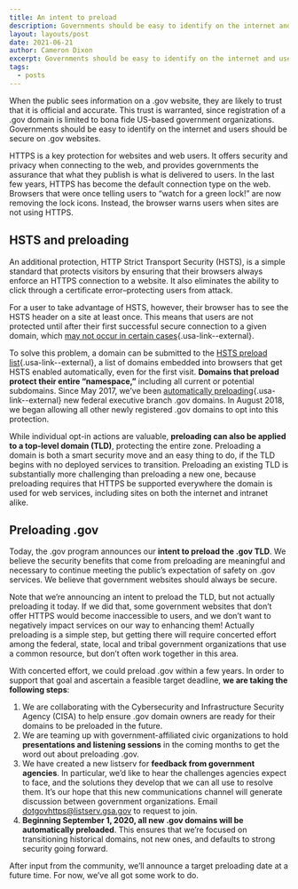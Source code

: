 ```yaml
---
title: An intent to preload
description: Governments should be easy to identify on the internet and users should be secure on .gov websites.
layout: layouts/post
date: 2021-06-21
author: Cameron Dixon
excerpt: Governments should be easy to identify on the internet and users should be secure on .gov websites. Today, the .gov program announces our intent to preload the .gov top-level domain.
tags:
  - posts
---
```


When the public sees information on a .gov website, they are likely to trust that it is official and accurate. This trust is warranted, since registration of a .gov domain is limited to bona fide US-based government organizations. Governments should be easy to identify on the internet and users should be secure on .gov websites.

HTTPS is a key protection for websites and web users. It offers security and privacy when connecting to the web, and provides governments the assurance that what they publish is what is delivered to users. In the last few years, HTTPS has become the default connection type on the web. Browsers that were once telling users to “watch for a green lock!” are now removing the lock icons. Instead, the browser warns users when sites are not using HTTPS.

<!--
Commenting out this image for the time being.
{% image "_img/securedotgov.png" "Governments should never be not secure" %}

Governments should never be "not secure"
-->

## HSTS and preloading

An additional protection, HTTP Strict Transport Security (HSTS), is a simple standard that protects visitors by ensuring that their browsers always enforce an HTTPS connection to a website. It also eliminates the ability to click through a certificate error–protecting users from attack.

For a user to take advantage of HSTS, however, their browser has to see the HSTS header on a site at least once. This means that users are not protected until after their first successful secure connection to a given domain, which [may not occur in certain cases](https://https.cio.gov/hsts/#hsts-preloading){.usa-link--external}.

To solve this problem, a domain can be submitted to the [HSTS preload list](https://hstspreload.org/){.usa-link--external}, a list of domains embedded into browsers that get HSTS enabled automatically, even for the first visit. **Domains that preload protect their entire “namespace,”** including all current or potential subdomains. Since May 2017, we’ve been [automatically preloading](https://www.cio.gov/2017/01/19/automatic-https.html){.usa-link--external} new federal executive branch .gov domains. In August 2018, we began allowing all other newly registered .gov domains to opt into this protection.

While individual opt-in actions are valuable, **preloading can also be applied to a top-level domain (TLD)**, protecting the entire zone. Preloading a domain is both a smart security move and an easy thing to do, if the TLD begins with no deployed services to transition. Preloading an existing TLD is substantially more challenging than preloading a new one, because preloading requires that HTTPS be supported everywhere the domain is used for web services, including sites on both the internet and intranet alike.

## Preloading .gov

Today, the .gov program announces our **intent to preload the .gov TLD**. We believe the security benefits that come from preloading are meaningful and necessary to continue meeting the public’s expectation of safety on .gov services. We believe that government websites should always be secure.

Note that we’re announcing an intent to preload the TLD, but not actually preloading it today. If we did that, some government websites that don’t offer HTTPS would become inaccessible to users, and we don’t want to negatively impact services on our way to enhancing them! Actually preloading is a simple step, but getting there will require concerted effort among the federal, state, local and tribal government organizations that use a common resource, but don’t often work together in this area.

With concerted effort, we could preload .gov within a few years. In order to support that goal and ascertain a feasible target deadline, **we are taking the following steps**:

1. We are collaborating with the Cybersecurity and Infrastructure Security Agency (CISA) to help ensure .gov domain owners are ready for their domains to be preloaded in the future.
2. We are teaming up with government-affiliated civic organizations to hold **presentations and listening sessions** in the coming months to get the word out about preloading .gov.
3. We have created a new listserv for **feedback from government agencies**. In particular, we’d like to hear the challenges agencies expect to face, and the solutions they develop that we can all use to resolve them. It’s our hope that this new communications channel will generate discussion between government organizations. Email dotgovhttps@listserv.gsa.gov to request to join.
4. **Beginning September 1, 2020, all new .gov domains will be automatically preloaded**. This ensures that we’re focused on transitioning historical domains, not new ones, and defaults to strong security going forward.

After input from the community, we’ll announce a target preloading date at a future time. For now, we’ve all got some work to do.


